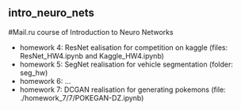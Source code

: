 ## intro_neuro_nets
#Mail.ru course of Introduction to Neuro Networks
 - homework 4: ResNet ealisation for competition on kaggle (files: ResNet_HW4.ipynb and Kaggle_HW4.ipynb)
 - homework 5: SegNet realisation for vehicle segmentation (folder: seg_hw)
 - homework 6: ...
 - homework 7: DCGAN realisation for generating pokemons (file: ./homework_7/7/POKEGAN-DZ.ipynb)
